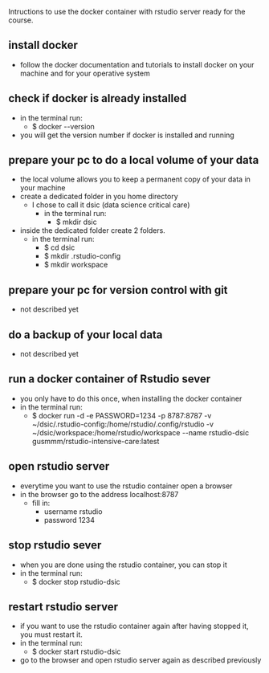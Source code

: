 Intructions to use the docker container with rstudio server ready for the course.

## install docker
- follow the docker documentation and tutorials to install docker on your machine and for your operative system

## check if docker is already installed
- in the terminal run:
  - $ docker --version
- you will get the version number if docker is installed and running

## prepare your pc to do a local volume of your data
- the local volume allows you to keep a permanent copy of your data in your machine
- create a dedicated folder in you home directory
  - I chose to call it dsic (data science critical care)
    - in the terminal run:  
      - $ mkdir dsic
- inside the dedicated folder create 2 folders.
  - in the terminal run:
    - $ cd dsic
    - $ mkdir .rstudio-config
    - $ mkdir workspace
  
## prepare your pc for version control with git
- not described yet
## do a backup of your local data
- not described yet

## run a docker container of Rstudio sever
- you only have to do this once, when installing the docker container
- in the terminal run:
  - $ docker run  -d -e PASSWORD=1234 -p 8787:8787 -v ~/dsic/.rstudio-config:/home/rstudio/.config/rstudio -v ~/dsic/workspace:/home/rstudio/workspace --name rstudio-dsic gusmmm/rstudio-intensive-care:latest

## open rstudio server
- everytime you want to use the rstudio container open a browser
- in the browser go to the address localhost:8787
  - fill in:
    - username rstudio
    - password 1234

## stop rstudio sever
- when you are done using the rstudio container, you can stop it
- in the terminal run:
  - $ docker stop rstudio-dsic

## restart rstudio server
- if you want to use the rstudio container again after having stopped it, you must restart it.
- in the terminal run:
  - $ docker start rstudio-dsic
- go to the browser and open rstudio server again as described previously
